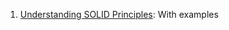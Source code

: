 1. [Understanding SOLID Principles](https://medium.com/@shiva.kutti.kumar/understand-solid-principles-with-swift-b50c9e141445): With examples